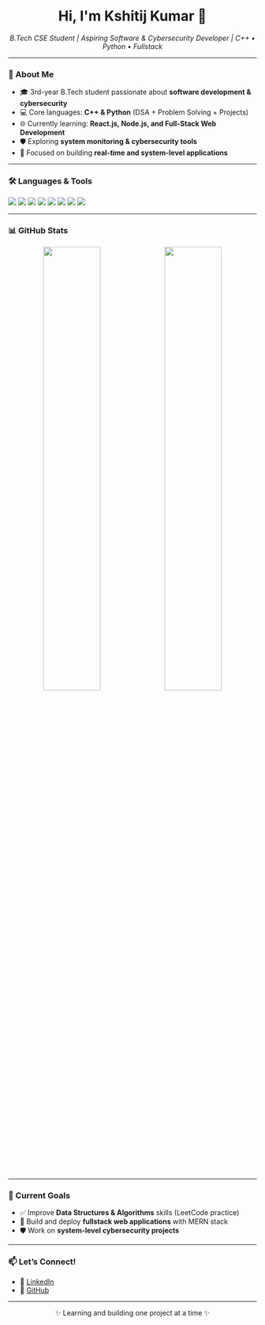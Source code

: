 <h1 align="center">Hi, I'm Kshitij Kumar 👋</h1>
<p align="center">
  <em>B.Tech CSE Student | Aspiring Software & Cybersecurity Developer | C++ • Python • Fullstack</em>
</p>

---

### 🚀 About Me
- 🎓 3rd-year B.Tech student passionate about **software development & cybersecurity**  
- 💻 Core languages: **C++ & Python** (DSA + Problem Solving + Projects)  
- 🌐 Currently learning: **React.js, Node.js, and Full-Stack Web Development**  
- 🛡️ Exploring **system monitoring & cybersecurity tools**  
- 🎯 Focused on building **real-time and system-level applications**  

---

### 🛠️ Languages & Tools
<p>
  <img src="https://img.shields.io/badge/C++-00599C?style=for-the-badge&logo=cplusplus&logoColor=white" />
  <img src="https://img.shields.io/badge/Python-3776AB?style=for-the-badge&logo=python&logoColor=white" />
  <img src="https://img.shields.io/badge/JavaScript-F7DF1E?style=for-the-badge&logo=javascript&logoColor=black" />
  <img src="https://img.shields.io/badge/Node.js-339933?style=for-the-badge&logo=nodedotjs&logoColor=white" />
  <img src="https://img.shields.io/badge/React-20232A?style=for-the-badge&logo=react&logoColor=61DAFB" />
  <img src="https://img.shields.io/badge/MongoDB-4EA94B?style=for-the-badge&logo=mongodb&logoColor=white" />
  <img src="https://img.shields.io/badge/MySQL-4479A1?style=for-the-badge&logo=mysql&logoColor=white" />
  <img src="https://img.shields.io/badge/Git-F05032?style=for-the-badge&logo=git&logoColor=white" />
</p>

---

### 📊 GitHub Stats
<p align="center">
  <img src="https://github-readme-stats.vercel.app/api?username=kshitij2k4&show_icons=true&theme=github_dark" width="48%" />
  <img src="https://github-readme-streak-stats.herokuapp.com/?user=kshitij2k4&theme=github-dark" width="48%" />
</p>

---

### 📌 Current Goals
- ✅ Improve **Data Structures & Algorithms** skills (LeetCode practice)  
- 🔧 Build and deploy **fullstack web applications** with MERN stack  
- 🛡️ Work on **system-level cybersecurity projects**  

---

### 📫 Let’s Connect!
- 💼 [LinkedIn](https://www.linkedin.com/in/kshitij-kumar-555345288/)  
- 📂 [GitHub](https://github.com/kshitij2k4)  

---

<p align="center">✨ Learning and building one project at a time ✨</p>
